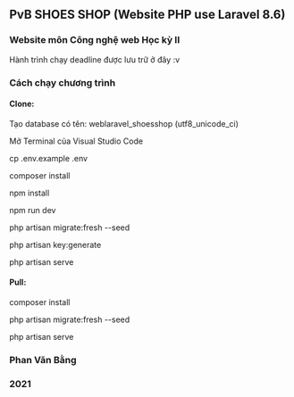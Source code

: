 ## PvB SHOES SHOP (Website PHP use Laravel 8.6)

### Website môn Công nghệ web Học kỳ II

<p>Hành trình chạy deadline được lưu trữ ở đây :v</p>

### Cách chạy chương trình

#### Clone:
<p>Tạo database có tên: weblaravel_shoesshop (utf8_unicode_ci)</p>
<p>Mở Terminal của Visual Studio Code</p>
<p>cp .env.example .env</p>
<p>composer install</p>
<p>npm install</p>
<p>npm run dev</p>
<p>php artisan migrate:fresh --seed</p>
<p>php artisan key:generate</p>
<p>php artisan serve</p>

#### Pull:
<p>composer install</p>
<p>php artisan migrate:fresh --seed</p>
<p>php artisan serve</p>


### Phan Văn Bằng
### 2021